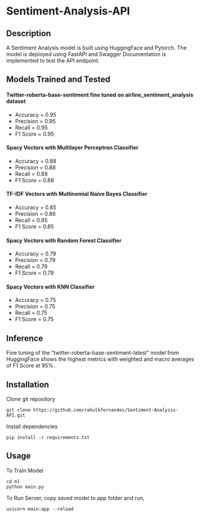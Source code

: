 # Sentiment-Analysis-API

## Description
A Sentiment Analysis model is built using HuggingFace and Pytorch. The model is deployed using FastAPI and Swagger Documentation is implemented to test the API endpoint. 

## Models Trained and Tested
#### Twitter-roberta-base-sentiment fine tuned on airline_sentiment_analysis dataset
- Accuracy = 0.95
- Precision = 0.95
- Recall = 0.95
- F1 Score = 0.95
#### Spacy Vectors with Multilayer Perceptron Classifier
- Accuracy = 0.88
- Precision = 0.88
- Recall = 0.88
- F1 Score = 0.88
#### TF-IDF Vectors with Multinomial Naive Bayes Classifier
- Accuracy = 0.85
- Precision = 0.86
- Recall = 0.85
- F1 Score = 0.85
#### Spacy Vectors with Random Forest Classifier
- Accuracy = 0.79
- Precision = 0.79
- Recall = 0.79
- F1 Score = 0.79
#### Spacy Vectors with KNN Classifier
- Accuracy = 0.75
- Precision = 0.75
- Recall = 0.75
- F1 Score = 0.75

## Inference
Fine tuning of the “twitter-roberta-base-sentiment-latest” model from HuggingFace shows the highest metrics with weighted and macro averages of F1 Score at 95%. 

## Installation
Clone git repository
```
git clone https://github.com/rahulkfernandes/Sentiment-Analysis-API.git
```

Install dependencies
```
pip install -r requirements.txt
```

## Usage 
To Train Model
```
cd ml
python main.py
```

To Run Server, copy saved model to app folder and run,
```
uvicorn main:app --reload
```